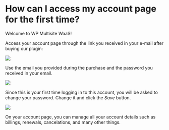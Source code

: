 # How can I access my account page for the first time?

Welcome to WP Multisite WaaS!

Access your account page through the link you received in your e-mail after buying our plugin:

[![](https://wp-ultimo-space.fra1.cdn.digitaloceanspaces.com/hs-602125811f25b9041bebc762-kFXPifHWo-Account.png)](https://wp-ultimo-space.fra1.cdn.digitaloceanspaces.com/hs-602125811f25b9041bebc762-kFXPifHWo-Account.png)

Use the email you provided during the purchase and the password you received in your email.

[![](https://wp-ultimo-space.fra1.cdn.digitaloceanspaces.com/hs-602125811f25b9041bebc762-sz4pZH3oz-Login.png)](https://wp-ultimo-space.fra1.cdn.digitaloceanspaces.com/hs-602125811f25b9041bebc762-sz4pZH3oz-Login.png)

Since this is your first time logging in to this account, you will be asked to change your password. Change it and click the _Save_ button.

[![](https://wp-ultimo-space.fra1.cdn.digitaloceanspaces.com/hs-602125811f25b9041bebc762-y72kWhbvn-Changing.png)](https://wp-ultimo-space.fra1.cdn.digitaloceanspaces.com/hs-602125811f25b9041bebc762-y72kWhbvn-Changing.png)

On your account page, you can manage all your account details such as billings, renewals, cancelations, and many other things.
